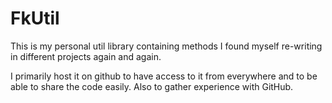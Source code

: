 # FkUtil

This is my personal util library containing methods I found myself re-writing in different projects again and again.

I primarily host it on github to have access to it from everywhere and to be able to share the code easily. Also to gather experience with GitHub.